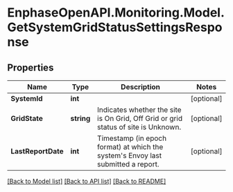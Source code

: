 # EnphaseOpenAPI.Monitoring.Model.GetSystemGridStatusSettingsResponse

## Properties

Name | Type | Description | Notes
------------ | ------------- | ------------- | -------------
**SystemId** | **int** |  | [optional] 
**GridState** | **string** | Indicates whether the site is On Grid, Off Grid or grid status of site is Unknown. | [optional] 
**LastReportDate** | **int** | Timestamp (in epoch format) at which the system&#39;s Envoy last submitted a report. | [optional] 

[[Back to Model list]](../README.md#documentation-for-models) [[Back to API list]](../README.md#documentation-for-api-endpoints) [[Back to README]](../README.md)

